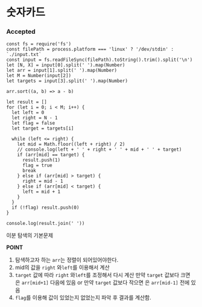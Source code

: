 # 숫자카드

### Accepted
```
const fs = require('fs')
const filePath = process.platform === 'linux' ? '/dev/stdin' : `./input.txt`
const input = fs.readFileSync(filePath).toString().trim().split('\n')
let [N, X] = input[0].split(' ').map(Number)
let arr = input[1].split(' ').map(Number)
let M = Number(input[2])
let targets = input[3].split(' ').map(Number)

arr.sort((a, b) => a - b)

let result = []
for (let i = 0; i < M; i++) {
  let left = 0
  let right = N - 1
  let flag = false
  let target = targets[i]

  while (left <= right) {
    let mid = Math.floor((left + right) / 2)
    // console.log(left + ' ' + right + ' ' + mid + ' ' + target)
    if (arr[mid] == target) {
      result.push(1)
      flag = true
      break
    } else if (arr[mid] > target) {
      right = mid - 1
    } else if (arr[mid] < target) {
      left = mid + 1
    }
  }
  if (!flag) result.push(0)
}

console.log(result.join(' '))
```

이분 탐색의 기본문제 

**POINT**
1. 탐색하고자 하는 `arr`는 정렬이 되어있어야한다.
2. mid의 값을 `right` 와`left`를 이용해서 계산
3. `target` 값에 따라 `right` 와`left`를 조정해서 다시 계산
   만약 `target` 값보다 크면 은 `arr[mid+1]` 다음에 있음 or 만약 `target` 값보다 작으면 은 `arr[mid-1]` 전에 있음
4. `flag`를 이용해 값이 있었는지 없었는지 파악 후 결과를 계산함.